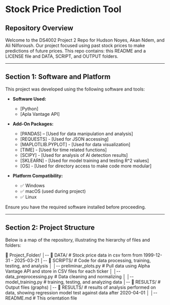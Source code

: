 # Stock Price Prediction Tool

## Repository Overview
Welcome to the DS4002 Project 2 Repo for Hudson Noyes, Akan Ndem, and Ali Nilforoush. Our project focused using past stock prices to make predictions of future prices. This repo contains: this README and a LICENSE file and DATA, SCRIPT, and OUTPUT folders.

---

## Section 1: Software and Platform  
This project was developed using the following software and tools:

- **Software Used:**  
  - [Python]
  - [Apla Vantage API]   
  
- **Add-On Packages:**  
  - [PANDAS] – [Used for data manipulation and analysis]
  - [REQUESTS] - [Used for JSON accessing]
  - [MAPLOTLIB.PYPLOT] - [Used for data visualization]
  - [TIME] - [Used for time related functions]
  - [SCIPY] - [Used for analysis of AI detection results]
  - [SKLEARN] - [Used for model training and testing R^2 values]
  - [OS] - [Used for directory access to make code more modular]
 
- **Platform Compatibility:**  
  - ✅ Windows  
  - ✅ macOS (used during project)  
  - ✅ Linux  

Ensure you have the required software installed before proceeding.

---

## Section 2: Project Structure  
Below is a map of the repository, illustrating the hierarchy of files and folders:

📂 Project_Folder/ │-- 📂 DATA/ # Stock price data in csv form from 1999-12-31 - 2025-03-21 │-- 📂 SCRIPTS/ # Code for data processing, training, testing, and analysis │ │-- preliminar_plots.py # Pull data using Alpha Vantage API and store in CSV files for each ticker │ │-- data_preprocessing.py # Data cleaning and normalizing │  │-- model_training.py # training, testing, and analyzing data │-- 📂 RESULTS/ # Output files (graphs) │-- 📂 RESULTS/ # results of analysis performed on data, showing regression model test against data after 2020-04-01 │ │-- README.md # This orientation file
